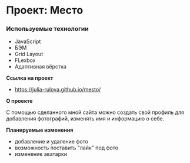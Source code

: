 # Проект: Место

### Используемые технологии

* JavaScript
* БЭМ
* Grid Layout
* FLexbox
* Адаптивная вёрстка

**Ссылка на проект**

* https://julia-rulova.github.io/mesto/

**О проекте**

С помощью сделанного мной сайта можно создать свой профиль для добавления фотографий, изменять имя и информацию о себе.

**Планируемые изменения**

* добавление и удаление фото
* возможность поставить "лайк" под фото
* изменение аватарки